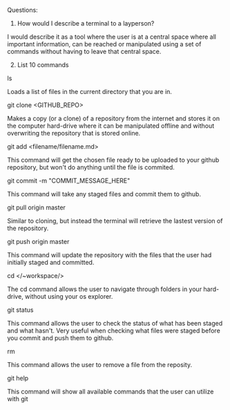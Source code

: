 Questions:

1. How would I describe a terminal to a layperson?

I would describe it as a tool where the user is at a central space where all important information, can be reached or manipulated using a set of commands without having to leave that central space.

2. List 10 commands

ls

Loads a list of files in the current directory that you are in.

git clone <GITHUB_REPO>

Makes a copy (or a clone) of a repository from the internet and stores it on the computer hard-drive where it can be manipulated offline and without overwriting the repository that is stored online.

git add <filename/filename.md>

This command will get the chosen file ready to be uploaded to your github repository, but won't do anything until the file is commited.

git commit -m "COMMIT_MESSAGE_HERE"

This command will take any staged files and commit them to github.

git pull origin master

Similar to cloning, but instead the terminal will retrieve the lastest version of the repository.

git push origin master

This command will update the repository with the files that the user had initially staged and committed.

cd </~workspace/>

The cd command allows the user to navigate through folders in your hard-drive, without using your os explorer.

git status

This command allows the user to check the status of what has been staged and what hasn't. Very useful when checking what files were staged before you commit and push them to github.

rm

This command allows the user to remove a file from the reposity.

git help

This command will show all available commands that the user can utilize with git








